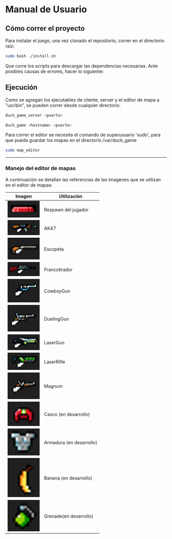 # Manual de Usuario

## Cómo correr el proyecto

Para instalar el juego, una vez clonado el repositorio, correr en el directorio raíz:

```bash
sudo bash ./install.sh
```

Que corre los scripts para descargar las dependencias necesarias. Ante posibles causas de errores, hacer lo siguiente:


## Ejecución

Como se agregan los ejecutables de cliente, server y el editor de mapa a "usr/bin", se pueden correr desde cualquier directorio.

```bash
duck_game_server <puerto>
```

```bash
duck_game <hostname> <puerto>
```

Para correr el editor se necesita el comando de superusuario 'sudo', para que pueda guardar los mapas en el directorio /var/duck_game

```bash
sudo map_editor
```

-------------------------------------------------------------
### Manejo del editor de mapas

A continuación se detallan las referencias de las imagenes que se utilizan en el editor de mapas:


| Imagen                           | Utilización                  |
|----------------------------------|------------------------------|
| <img src="img/respawn.png" width="100"/> | Respawn del jugador |
| <img src="img/ak47.png" width="100"/> | AK47 |
| <img src="img/shotgun.png" width="100"/> | Escopeta |
| <img src="img/sniper.png" width="100"/> | Francotirador |
| <img src="img/cowboy.png" width="100"/> | CowboyGun |
| <img src="img/duelingGun.png" width="100"/> | DuelingGun |
| <img src="img/laserGun.png" width="100"/> | LaserGun |
| <img src="img/laserRifle.png" width="100"/> | LaserRifle |
| <img src="img/magnum.png" width="100"/> | Magnum |
| <img src="img/helmet.png" width="100"/> | Casco (en desarrollo) |
| <img src="img/armor.png" width="100"/> | Armadura (en desarrollo) |
| <img src="img/banana.png" width="100"/> | Banana (en desarrollo) |
| <img src="img/grenade.png" width="100"/> | Grenade(en desarrollo) |




